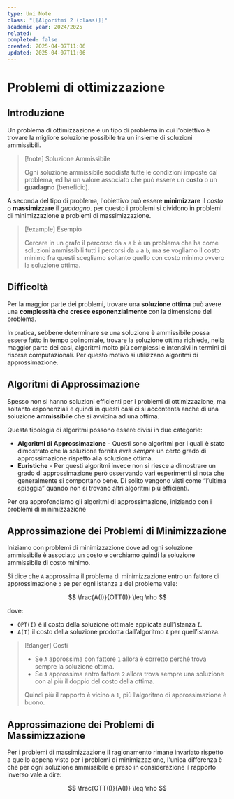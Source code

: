 ```yaml
---
type: Uni Note
class: "[[Algoritmi 2 (class)]]"
academic year: 2024/2025
related: 
completed: false
created: 2025-04-07T11:06
updated: 2025-04-07T11:06
---
```

# Problemi di ottimizzazione

## Introduzione

Un problema di ottimizzazione è un tipo di problema in cui l'obiettivo è trovare la migliore soluzione possibile tra un insieme di soluzioni ammissibili.

>[!note] Soluzione Ammissibile
>
>Ogni soluzione ammissibile soddisfa tutte le condizioni imposte dal problema, ed ha un valore associato che può essere un **costo** o un **guadagno** (beneficio).
>

A seconda del tipo di problema, l'obiettivo può essere **minimizzare** il *costo* o **massimizzare** il *guadagno*. per questo i problemi si dividono in problemi di minimizzazione e problemi di massimizzazione.

>[!example] Esempio
>
>Cercare in un grafo il percorso da `a` a `b` è un problema che ha come soluzioni ammissibili tutti i percorsi da `a` a `b`, ma se vogliamo il costo minimo fra questi scegliamo soltanto quello con costo minimo ovvero la soluzione ottima.

## Difficoltà

Per la maggior parte dei problemi\, trovare una **soluzione ottima** può avere una **complessità che cresce esponenzialmente** con la dimensione del problema.

In pratica, sebbene determinare se una soluzione è ammissibile possa essere fatto in tempo polinomiale, trovare la soluzione ottima richiede, nella maggior parte dei casi, algoritmi molto più
complessi e intensivi in termini di risorse computazionali. Per questo motivo si utilizzano algoritmi di approssimazione.

## Algoritmi di Approssimazione

Spesso non si hanno soluzioni efficienti per i problemi di ottimizzazione, ma soltanto esponenziali e quindi in questi casi ci si accontenta anche di una soluzione **ammissibile** che si avvicina ad una ottima.

Questa tipologia di algoritmi possono essere divisi in due categorie:

- **Algoritmi di Approssimazione** - Questi sono algoritmi per i quali è stato dimostrato che la soluzione fornita avrà *sempre* un certo grado di approssimazione rispetto alla soluzione ottima.
- **Euristiche** - Per questi algoritmi invece non si riesce a dimostrare un grado di approssimazione però osservando vari esperimenti si nota che generalmente si comportano bene. Di solito vengono visti come “l’ultima spiaggia” quando non si trovano altri algoritmi più efficienti.

Per ora approfondiamo gli algoritmi di approssimazione, iniziando con i problemi di minimizzazione

## Approssimazione dei Problemi di Minimizzazione


Iniziamo con problemi di minimizzazione dove ad ogni soluzione ammissibile è associato un costo e cerchiamo quindi la soluzione ammissibile di costo minimo.

Si dice che `A` approssima il problema di minimizzazione entro un fattore di approssimazione `ρ` se per ogni istanza `I` del problema vale:

$$
\frac{A(I)}{OTT(I)} \leq \rho
$$

dove: 
- `OPT(I)` è il costo della soluzione ottimale applicata sull’istanza `I`.
- `A(I)` il costo della soluzione prodotta dall’algoritmo `A` per quell’istanza.

>[!danger] Costi
>
>- Se `A` approssima con fattore `1` allora è corretto perché trova sempre la soluzione ottima.
>- Se `A` approssima entro fattore `2` allora trova sempre una soluzione con al più il doppio del costo della ottima.
>
>Quindi più il rapporto è vicino a `1`, più l’algoritmo di approssimazione è buono.

## Approssimazione dei Problemi di Massimizzazione

Per i problemi di massimizzazione il ragionamento rimane invariato rispetto a quello appena visto per i problemi di minimizzazione, l'unica differenza è che per ogni soluzione ammissibile è preso in considerazione il rapporto inverso vale a dire:

$$
\frac{OTT(I)}{A(I)} \leq \rho
$$